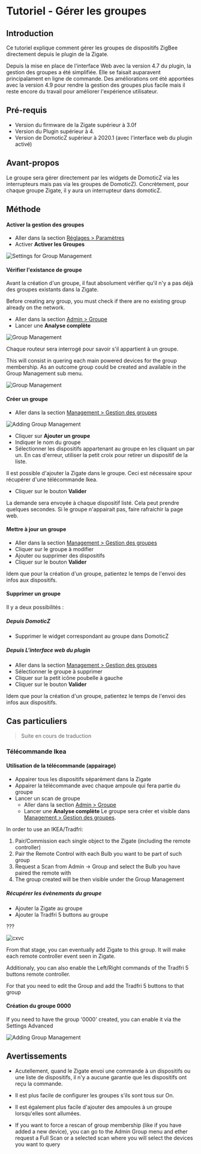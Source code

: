 # Tutoriel - Gérer les groupes


## Introduction

Ce tutoriel explique comment gérer les groupes de dispositifs ZigBee directement depuis le plugin de la Zigate.

Depuis la mise en place de l'interface Web avec la version 4.7 du plugin, la gestion des groupes a été simplifiée. Elle se faisait auparavent principalament en ligne de commande.
Des améliorations ont été apportées avec la version 4.9 pour rendre la gestion des groupes plus facile mais il reste encore du travail pour améliorer l'expérience utilisateur.


## Pré-requis

* Version du firmware de la Zigate supérieur à 3.0f
* Version du Plugin supérieur à 4.
* Version de DomoticZ supérieur à 2020.1 (avec l'interface web du plugin activé)

## Avant-propos

Le groupe sera gérer directement par les widgets de DomoticZ via les interrupteurs mais pas via les groupes de DomoticZ). Concrètement, pour chaque groupe Zigate, il y aura un interrupteur dans domoticZ. 


## Méthode

#### Activer la gestion des groupes

* Aller dans la section [Réglages > Paramètres](WebUI_Reglages.md#les-param%C3%A8tres)
* Activer __Activer les Groupes__

![Settings for Group Management](../Images/SettingsGroup.png)


#### Vérifier l'existance de groupe

Avant la création d'un groupe, il faut absolument vérifier qu'il n'y a pas déjà des groupes existants dans la Zigate.

Before creating any group, you must check if there are no existing group already on the network. 

* Aller dans la section [Admin > Groupe](WebUI_Admin.md#groupe)
* Lancer une __Analyse complète__

![Group Management](../Images/AdminGroupMenu.png)

Chaque routeur sera interrogé pour savoir s'il appartient à un groupe.

This will consist in quering each main powered devices for the group membership. As an outcome group could be created and available in the Group Management sub menu.

![Group Management](../Images/GroupManagementMenu.png)


#### Créer un groupe

* Aller dans la section [Management > Gestion des groupes](WebUI_Management.md#gestion-des-groupes)

![Adding Group Management](../Images/AddingGroup.png)

* Cliquer sur __Ajouter un groupe__
* Indiquer le nom du groupe
* Sélectionner les dispositifs appartenant au groupe en les cliquant un par un. En cas d'erreur, utiliser la petit croix pour retirer un dispositif de la liste.

Il est possible d'ajouter la Zigate dans le groupe. Ceci est nécessaire spour récupérer d'une télécommande Ikea.

* Cliquer sur le bouton __Valider__

La demande sera envoyée à chaque dispositif listé. Cela peut prendre quelques secondes.
Si le groupe n'appairait pas, faire rafraichir la page web.


#### Mettre à jour un groupe

* Aller dans la section [Management > Gestion des groupes](WebUI_Management.md#gestion-des-groupes)
* Cliquer sur le groupe à modifier
* Ajouter ou supprimer des dispositifs
* Cliquer sur le bouton __Valider__

Idem que pour la création d'un groupe, patientez le temps de l'envoi des infos aux dispositifs.


#### Supprimer un groupe

Il y a deux possibilités :

##### Depuis DomoticZ

* Supprimer le widget correspondant au groupe dans DomoticZ

##### Depuis L'interface web du plugin

* Aller dans la section [Management > Gestion des groupes](WebUI_Management.md#gestion-des-groupes)
* Sélectionner le groupe à supprimer
* Cliquer sur la petit icône poubelle à gauche
* Cliquer sur le bouton __Valider__

Idem que pour la création d'un groupe, patientez le temps de l'envoi des infos aux dispositifs.


## Cas particuliers

> Suite en cours de traduction

### Télécommande Ikea

#### Utilisation de la télécommande (appairage)

* Appairer tous les dispositifs séparément dans la Zigate
* Appairer la télécommande avec chaque ampoule qui fera partie du groupe
* Lancer un scan de groupe 
  * Aller dans la section [Admin > Groupe](WebUI_Admin.md#groupe)
  * Lancer une __Analyse complète__
Le groupe sera créer et visible dans [Management > Gestion des groupes](WebUI_Management.md#gestion-des-groupes).

In order to use an IKEA/Tradfri:
1. Pair/Commission each single object to the Zigate (including the remote controller)
1. Pair the Remote Control with each Bulb you want to be part of such group
1. Request a Scan from Admin -> Group and select the Bulb you have paired the remote with
1. The group created will be then visible under the Group Management

##### Récupérer les évènements du groupe

* Ajouter la Zigate au groupe
* Ajouter la Tradfri 5 buttons au groupe

???

![cxvc](https://user-images.githubusercontent.com/4406440/54182600-3ec50200-44a2-11e9-8be7-c2e6b15b4deb.png)

From that stage, you can eventually add Zigate to this group. It will make each remote controller event seen in Zigate. 

Additionaly, you can also enable the Left/Right commands of the Tradfri 5 buttons remote controller. 

For that you need to edit the Group and add the  Tradfri 5 buttons to that group

#### Création du groupe 0000

If you need to have the group '0000' created, you can enable it via the Settings Advanced


![Adding Group Management](../Images/SettingsGroup0000.png)

## Avertissements

* Acutellement, quand le Zigate envoi une commande à un dispositifs ou une liste de dispositifs, il n'y a aucune garantie que les dispositifs ont reçu la commande.
* Il est plus facile de configurer les groupes s'ils sont tous sur On.
* Il est également plus facile d'ajouter des ampoules à un groupe lorsqu'elles sont allumées.


* If you want to force a rescan of group membership (like if you have added a new device), you can go to the Admin Group menu and ether request a Full Scan or a selected scan where you will select the devices you want to query


